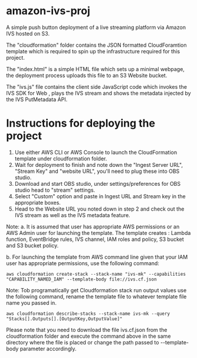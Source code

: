 # amazon-ivs-proj
A simple push button deployment of a live streaming platform via Amazon IVS hosted on S3.

The "cloudformation" folder contains the JSON formatted CloudForamtion template which is required to spin up the infrastructure required for this project.

The "index.html" is a simple HTML file which sets up a minimal webpage, the deployment process uploads this file to an S3 Website bucket.

The "ivs.js" file contains the client side JavaScript code which invokes the IVS SDK for Web , plays the IVS stream and shows the metadata injected by the
IVS PutMetadata API.


# Instructions for deploying the project
1. Use either AWS CLI or AWS Console to launch the CloudFormation template under cloudformation folder.
2. Wait for deployment to finish and note down the "Ingest Server URL", "Stream Key" and "website URL", you'll need to plug these into OBS studio.
3. Download and start OBS studio, under settings/preferences for OBS studio head to "stream" settings.
4. Select "Custom" option and paste in Ingest URL and Stream key in the appropriate boxes.
5. Head to the Website URL you noted down in step 2 and check out the IVS stream as well as the IVS metadata feature.


Note:
a. It is assumed that user has appropriate AWS permissions or an AWS Admin user for launching the template. 
   The template creates : Lambda function, EventBridge rules, IVS channel, IAM roles and policy, S3 bucket and S3 bucket policy.

b. For launching the template from AWS command line given that your IAM user has appropriate permissions, use the following command:

    aws cloudformation create-stack --stack-name "ivs-mk" --capabilities "CAPABILITY_NAMED_IAM" --template-body file://ivs.cf.json
    
Note:
  Tob programatically get Cloudformation stack run output values use the following command, rename the template file to whatever template file
  name you passed in.
  
    aws cloudformation describe-stacks --stack-name ivs-mk --query "Stacks[].Outputs[].[OutputKey,OutputValue]"
  
  Please note that you need to download the file ivs.cf.json from the cloudformation folder and execute the command above in the same
  directory where the file is placed or change the path passed to --template-body parameter accordingly.
